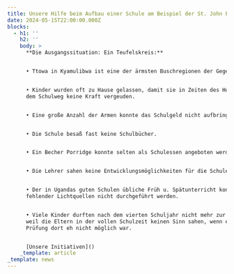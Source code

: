 ```yaml
---
title: Unsere Hilfe beim Aufbau einer Schule am Beispiel der St. John Primary Schule
date: 2024-05-15T22:00:00.000Z
blocks:
  - h1: ''
    h2: ''
    body: >
      **Die Ausgangssituation: Ein Teufelskreis:**


      • Ttowa in Kyamulibwa ist eine der ärmsten Buschregionen der Gegend.


      • Kinder wurden oft zu Hause gelassen, damit sie in Zeiten des Hungers auf
      dem Schulweg keine Kraft vergeuden.


      • Eine große Anzahl der Armen konnte das Schulgeld nicht aufbringen.


      • Die Schule besaß fast keine Schulbücher.


      • Ein Becher Porridge konnte selten als Schulessen angeboten werden.


      • Die Lehrer sahen keine Entwicklungsmöglichkeiten für die Schule.


      • Der in Ugandas guten Schulen übliche Früh u. Spätunterricht konnte wegen
      fehlender Lichtquellen nicht durchgeführt werden.


      • Viele Kinder durften nach dem vierten Schuljahr nicht mehr zur Schule,
      weil die Eltern in der vollen Schulzeit keinen Sinn sahen, wenn eine gute
      Prüfung dort eh nicht möglich war.


      [Unsere Initiativen]()
    _template: article
_template: news
---
```



